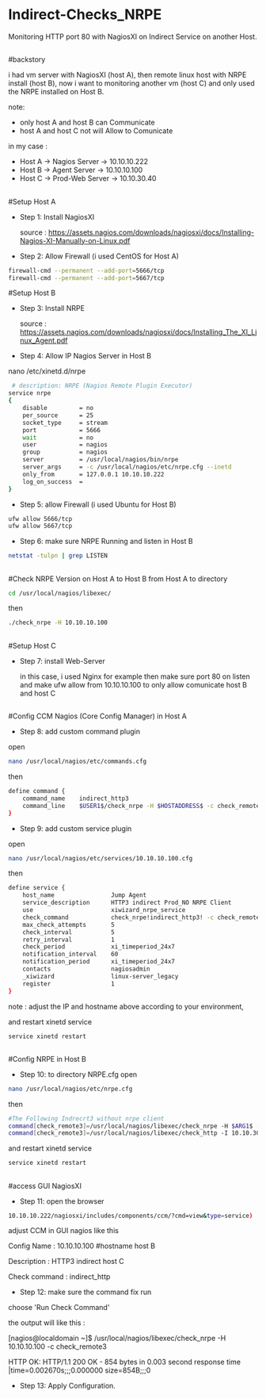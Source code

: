# Indirect-Checks_NRPE

Monitoring HTTP port 80 with NagiosXI on Indirect Service on another Host.
##
#backstory

i had vm server with NagiosXI (host A), then remote linux host with NRPE install (host B), now i want to monitoring another vm (host C) and only used the NRPE installed on Host B.

note:
- only host A and host B can Communicate 
- host A and host C not will Allow to Comunicate

in my case :
- Host A -> Nagios Server    -> 10.10.10.222
- Host B -> Agent Server     -> 10.10.10.100
- Host C -> Prod-Web Server  -> 10.10.30.40

##
##
##

#Setup Host A
- Step 1: Install NagiosXI
  
    source : https://assets.nagios.com/downloads/nagiosxi/docs/Installing-Nagios-XI-Manually-on-Linux.pdf

- Step 2: Allow Firewall (i used CentOS for Host A)
 ```bash
firewall-cmd --permanent --add-port=5666/tcp
firewall-cmd --permanent --add-port=5667/tcp 
```

#Setup Host B
- Step 3: Install NRPE

    source : https://assets.nagios.com/downloads/nagiosxi/docs/Installing_The_XI_Linux_Agent.pdf

- Step 4: Allow IP Nagios Server in Host B
  
nano /etc/xinetd.d/nrpe

```bash
 # description: NRPE (Nagios Remote Plugin Executor)
service nrpe
{
    disable         = no
    per_source      = 25
    socket_type     = stream
    port            = 5666
    wait            = no
    user            = nagios
    group           = nagios
    server          = /usr/local/nagios/bin/nrpe
    server_args     = -c /usr/local/nagios/etc/nrpe.cfg --inetd
    only_from       = 127.0.0.1 10.10.10.222
    log_on_success  =
}
```
- Step 5: allow Firewall (i used Ubuntu for Host B)
  
```bash
ufw allow 5666/tcp
ufw allow 5667/tcp
```

- Step 6: make sure NRPE Running and listen in Host B

```bash
netstat -tulpn | grep LISTEN
```

##
#Check NRPE Version on Host A to Host B
from Host A to directory
```bash
cd /usr/local/nagios/libexec/
```

then

```bash
./check_nrpe -H 10.10.10.100
```
##
#Setup Host C
- Step 7: install Web-Server

  in this case, i used Nginx for example then make sure port 80 on listen and make ufw allow from 10.10.10.100 to only allow comunicate host B and host C

##
#Config CCM Nagios (Core Config Manager) in Host A
- Step 8: add custom command plugin

open
```bash
nano /usr/local/nagios/etc/commands.cfg
```

then

```bash
define command {
    command_name    indirect_http3
    command_line    $USER1$/check_nrpe -H $HOSTADDRESS$ -c check_remote3
}
```

- Step 9: add custom service plugin

open
```bash
nano /usr/local/nagios/etc/services/10.10.10.100.cfg
```

then

```bash
define service {
    host_name                Jump Agent
    service_description      HTTP3 indirect Prod_NO NRPE Client
    use                      xiwizard_nrpe_service
    check_command            check_nrpe!indirect_http3! -c check_remote3
    max_check_attempts       5
    check_interval           5
    retry_interval           1
    check_period             xi_timeperiod_24x7
    notification_interval    60
    notification_period      xi_timeperiod_24x7
    contacts                 nagiosadmin
    _xiwizard                linux-server_legacy
    register                 1
}
```
note : adjust the IP and hostname above according to your environment,

and restart xinetd service
```bash
service xinetd restart
```
##
#Config NRPE in Host B
- Step 10: to directory NRPE.cfg
open
```bash
nano /usr/local/nagios/etc/nrpe.cfg
```
then

```bash
#The Following Indrecrt3 without nrpe client
command[check_remote3]=/usr/local/nagios/libexec/check_nrpe -H $ARG1$ -t 30 -c $ARG2$
command[check_remote3]=/usr/local/nagios/libexec/check_http -I 10.10.30.40
```

and restart xinetd service
```bash
service xinetd restart
```
##
#access GUI NagiosXI
- Step 11: open the browser
```bash
10.10.10.222/nagiosxi/includes/components/ccm/?cmd=view&type=service)
```

adjust CCM in GUI nagios like this

Config Name		: 10.10.10.100 #hostname host B

Description		: HTTP3 indirect host C

Check command	: indirect_http


- Step 12: make sure the command fix run
  
choose 'Run Check Command'

the output will like this : 


[nagios@localdomain ~]$ /usr/local/nagios/libexec/check_nrpe -H 10.10.10.100 -c check_remote3

HTTP OK: HTTP/1.1 200 OK - 854 bytes in 0.003 second response time |time=0.002670s;;;0.000000 size=854B;;;0

- Step 13: Apply Configuration.

##
